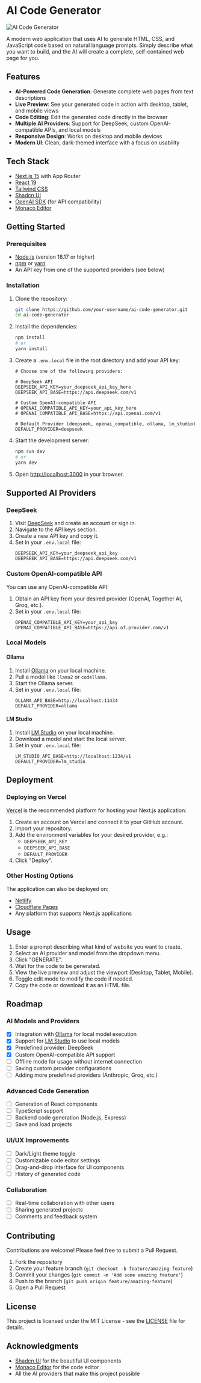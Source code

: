 # AI Code Generator

![AI Code Generator](public/screenshot.png)

A modern web application that uses AI to generate HTML, CSS, and JavaScript code based on natural language prompts. Simply describe what you want to build, and the AI will create a complete, self-contained web page for you.

## Features

- **AI-Powered Code Generation**: Generate complete web pages from text descriptions
- **Live Preview**: See your generated code in action with desktop, tablet, and mobile views
- **Code Editing**: Edit the generated code directly in the browser
- **Multiple AI Providers**: Support for DeepSeek, custom OpenAI-compatible APIs, and local models
- **Responsive Design**: Works on desktop and mobile devices
- **Modern UI**: Clean, dark-themed interface with a focus on usability

## Tech Stack

- [Next.js 15](https://nextjs.org/) with App Router
- [React 19](https://react.dev/)
- [Tailwind CSS](https://tailwindcss.com/)
- [Shadcn UI](https://ui.shadcn.com/)
- [OpenAI SDK](https://github.com/openai/openai-node) (for API compatibility)
- [Monaco Editor](https://microsoft.github.io/monaco-editor/)

## Getting Started

### Prerequisites

- [Node.js](https://nodejs.org/) (version 18.17 or higher)
- [npm](https://www.npmjs.com/) or [yarn](https://yarnpkg.com/)
- An API key from one of the supported providers (see below)

### Installation

1. Clone the repository:
   ```bash
   git clone https://github.com/your-username/ai-code-generator.git
   cd ai-code-generator
   ```

2. Install the dependencies:
   ```bash
   npm install
   # or
   yarn install
   ```

3. Create a `.env.local` file in the root directory and add your API key:
   ```
   # Choose one of the following providers:

   # DeepSeek API
   DEEPSEEK_API_KEY=your_deepseek_api_key_here
   DEEPSEEK_API_BASE=https://api.deepseek.com/v1

   # Custom OpenAI-compatible API
   # OPENAI_COMPATIBLE_API_KEY=your_api_key_here
   # OPENAI_COMPATIBLE_API_BASE=https://api.openai.com/v1

   # Default Provider (deepseek, openai_compatible, ollama, lm_studio)
   DEFAULT_PROVIDER=deepseek
   ```

4. Start the development server:
   ```bash
   npm run dev
   # or
   yarn dev
   ```

5. Open [http://localhost:3000](http://localhost:3000) in your browser.

## Supported AI Providers

### DeepSeek

1. Visit [DeepSeek](https://platform.deepseek.com) and create an account or sign in.
2. Navigate to the API keys section.
3. Create a new API key and copy it.
4. Set in your `.env.local` file:
   ```
   DEEPSEEK_API_KEY=your_deepseek_api_key
   DEEPSEEK_API_BASE=https://api.deepseek.com/v1
   ```

### Custom OpenAI-compatible API

You can use any OpenAI-compatible API:

1. Obtain an API key from your desired provider (OpenAI, Together AI, Groq, etc.).
2. Set in your `.env.local` file:
   ```
   OPENAI_COMPATIBLE_API_KEY=your_api_key
   OPENAI_COMPATIBLE_API_BASE=https://api.of.provider.com/v1
   ```

### Local Models

#### Ollama

1. Install [Ollama](https://ollama.ai/) on your local machine.
2. Pull a model like `llama2` or `codellama`.
3. Start the Ollama server.
4. Set in your `.env.local` file:
   ```
   OLLAMA_API_BASE=http://localhost:11434
   DEFAULT_PROVIDER=ollama
   ```

#### LM Studio

1. Install [LM Studio](https://lmstudio.ai/) on your local machine.
2. Download a model and start the local server.
3. Set in your `.env.local` file:
   ```
   LM_STUDIO_API_BASE=http://localhost:1234/v1
   DEFAULT_PROVIDER=lm_studio
   ```

## Deployment

### Deploying on Vercel

[Vercel](https://vercel.com) is the recommended platform for hosting your Next.js application:

1. Create an account on Vercel and connect it to your GitHub account.
2. Import your repository.
3. Add the environment variables for your desired provider, e.g.:
   - `DEEPSEEK_API_KEY`
   - `DEEPSEEK_API_BASE`
   - `DEFAULT_PROVIDER`
4. Click "Deploy".

### Other Hosting Options

The application can also be deployed on:
- [Netlify](https://netlify.com)
- [Cloudflare Pages](https://pages.cloudflare.com)
- Any platform that supports Next.js applications

## Usage

1. Enter a prompt describing what kind of website you want to create.
2. Select an AI provider and model from the dropdown menu.
3. Click "GENERATE".
4. Wait for the code to be generated.
5. View the live preview and adjust the viewport (Desktop, Tablet, Mobile).
6. Toggle edit mode to modify the code if needed.
7. Copy the code or download it as an HTML file.

## Roadmap

### AI Models and Providers
- [x] Integration with [Ollama](https://ollama.ai) for local model execution
- [x] Support for [LM Studio](https://lmstudio.ai) to use local models
- [x] Predefined provider: DeepSeek
- [x] Custom OpenAI-compatible API support
- [ ] Offline mode for usage without internet connection
- [ ] Saving custom provider configurations
- [ ] Adding more predefined providers (Anthropic, Groq, etc.)

### Advanced Code Generation
- [ ] Generation of React components
- [ ] TypeScript support
- [ ] Backend code generation (Node.js, Express)
- [ ] Save and load projects

### UI/UX Improvements
- [ ] Dark/Light theme toggle
- [ ] Customizable code editor settings
- [ ] Drag-and-drop interface for UI components
- [ ] History of generated code

### Collaboration
- [ ] Real-time collaboration with other users
- [ ] Sharing generated projects
- [ ] Comments and feedback system

## Contributing

Contributions are welcome! Please feel free to submit a Pull Request.

1. Fork the repository
2. Create your feature branch (`git checkout -b feature/amazing-feature`)
3. Commit your changes (`git commit -m 'Add some amazing feature'`)
4. Push to the branch (`git push origin feature/amazing-feature`)
5. Open a Pull Request

## License

This project is licensed under the MIT License - see the [LICENSE](LICENSE) file for details.

## Acknowledgments

- [Shadcn UI](https://ui.shadcn.com/) for the beautiful UI components
- [Monaco Editor](https://microsoft.github.io/monaco-editor/) for the code editor
- All the AI providers that make this project possible

